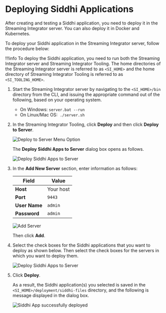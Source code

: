 # Deploying Siddhi Applications

After creating and testing a Siddhi application, you need to deploy it in the Streaming Integrator server. You can also deploy it in Docker and Kubernetes.

To deploy your Siddhi application in the Streaming Integrator server, follow the procedure below:

!!!info
    To deploy the Siddhi application, you need to run both the Streaming Integrator server and Streaming Integrator Tooling. The home directories of the Streaming Integrator server is referred to as `<SI_HOME>` and the home directory of Streaming Integrator Tooling is referred to as `<SI_TOOLING_HOME>`.

1. Start the Streaming Integrator server by navigating to the `<SI_HOME>/bin` directory from the CLI, and issuing the appropriate command out of the following, based on your operating system.

   - On Windows: `server.bat --run`
   - On Linux/Mac OS:  `./server.sh`

2. In the Streaming Integrator Tooling, click **Deploy** and then click **Deploy to Server**.

    ![Deploy to Server Menu Option]({{base_path}}/assets/img/streaming/quick-start-guide-101/deploy-to-server-menu.png)

    The **Deploy Siddhi Apps to Server** dialog box opens as follows.

    ![Deploy Siddhi Apps to Server]({{base_path}}/assets/img/streaming/quick-start-guide-101/deploy-to-server-dialog-box.png)

3. In the **Add New Server** section, enter information as follows:

    | Field           | Value                            |
    |-----------------|----------------------------------|
    | **Host**        | Your host                        |
    | **Port**        | `9443`                           |
    | **User Name**   | `admin`                          |
    | **Password**    | `admin`                          |

    ![Add Server]({{base_path}}/assets/img/streaming/quick-start-guide-101/add-server.png)

    Then click **Add**.

4. Select the check boxes for the Siddhi applications that you want to deploy as shown below. Then select the check boxes for the servers in which you want to deploy them.

    ![Deploy Siddhi Apps to Server]({{base_path}}/assets/img/streaming/quick-start-guide-101/select-siddhi-app-and-server.png)

5. Click **Deploy**.

    As a result, the Siddhi application(s) you selected is saved in the `<SI_HOME>/deployment/siddhi-files` directory, and the following is message displayed in the dialog box.

    ![Siddhi App successfully deployed]({{base_path}}/assets/img/streaming/quick-start-guide-101/siddhi-app-successfully-deployed.png)
